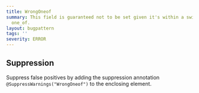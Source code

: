 ```yaml
---
title: WrongOneof
summary: This field is guaranteed not to be set given it's within a switch over a
  one_of.
layout: bugpattern
tags: ''
severity: ERROR
---
```


<!--
*** AUTO-GENERATED, DO NOT MODIFY ***
To make changes, edit the @BugPattern annotation or the explanation in docs/bugpattern.
-->



## Suppression
Suppress false positives by adding the suppression annotation `@SuppressWarnings("WrongOneof")` to the enclosing element.
